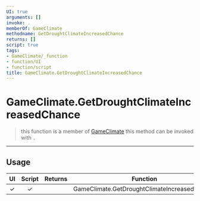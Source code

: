 ```yaml
---
UI: true
arguments: []
invoke: .
memberOf: GameClimate
methodname: GetDroughtClimateIncreasedChance
returns: []
script: true
tags:
- GameClimate/_function
- function/UI
- function/script
title: GameClimate.GetDroughtClimateIncreasedChance
---
```

# GameClimate.GetDroughtClimateIncreasedChance
> this function is a member of [GameClimate](civ-6/lua/GameClimate.md)
> this method can be invoked with `.`
-----
## Usage
|  UI | Script | Returns | Function | Arguments |
|:---:|:------:|-------:|:--------:|:---------|
|✓|✓||GameClimate.GetDroughtClimateIncreasedChance||
